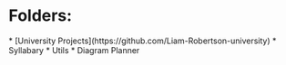 <h1>Folders:</h1>
* [University Projects](https://github.com/Liam-Robertson-university)
* Syllabary
* Utils
* Diagram Planner















